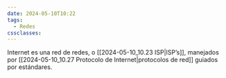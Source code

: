 ```yaml
---
date: 2024-05-10T10:22
tags:
  - Redes
cssclasses:
---
```

Internet es una red de redes, o [[2024-05-10_10.23 ISP|ISP’s]], manejados por [[2024-05-10_10.27 Protocolo de Internet|protocolos de red]] guiados por estándares.
